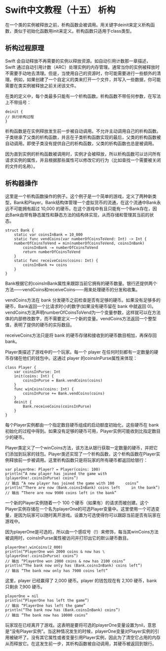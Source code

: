 # Swift中文教程（十五） 析构

在一个类的实例被释放之前，析构函数会被调用。用关键字deinit来定义析构函数，类似于初始化函数用init来定义。析构函数只适用于class类型。

## 析构过程原理
Swift 会自动释放不再需要的实例以释放资源。如自动引用计数那一章描述，Swift 通过自动引用计数（ARC）处理实例的内存管理。通常当你的实例被释放时不需要手动地去清理。但是，当使用自己的资源时，你可能需要进行一些额外的清理。例如，如果创建了一个自定义的类来打开一个文件，并写入一些数据，你可能需要在类实例被释放之前关闭该文件。

在类的定义中，每个类最多只能有一个析构函数。析构函数不带任何参数，在写法上不带括号：

    deinit {
    // 执行析构过程
    }

析构函数是在实例释放发生前一步被自动调用。不允许主动调用自己的析构函数。子类继承了父类的析构函数，并且在子类析构函数实现的最后，父类的析构函数被自动调用。即使子类没有提供自己的析构函数，父类的析构函数也总是被调用。

因为直到实例的析构函数被调用时，实例才会被释放，所以析构函数可以访问所有请求实例的属性，并且根据那些属性可以修改它的行为（比如查找一个需要被关闭的文件的名称）。

## 析构器操作

这里是一个析构函数操作的例子。这个例子是一个简单的游戏，定义了两种新类型，Bank和Player。Bank结构体管理一个虚拟货币的流通，在这个流通中Bank永远不可能拥有超过 10,000 的硬币。在这个游戏中有且只能有一个Bank存在，因此Bank由带有静态属性和静态方法的结构体实现，从而存储和管理其当前的状态。

    struct Bank {
        static var coinsInBank = 10_000
        static func vendCoins(var numberOfCoinsToVend: Int) -> Int {
        numberOfCoinsToVend = min(numberOfCoinsToVend, coinsInBank)
            coinsInBank -= numberOfCoinsToVend
            return numberOfCoinsToVend
        }
        static func receiveCoins(coins: Int) {
            coinsInBank += coins
        }
    }

Bank根据它的coinsInBank属性来跟踪当前它拥有的硬币数量。银行还提供两个方法——vendCoins和receiveCoins——用来处理硬币的分发和收集。

vendCoins方法在 bank 分发硬币之前检查是否有足够的硬币。如果没有足够多的硬币，Bank返回一个比请求时小的数字(如果没有硬币留在 bank 中就返回 0)。vendCoins方法声明numberOfCoinsToVend为一个变量参数，这样就可以在方法体的内部修改数字，而不需要定义一个新的变量。vendCoins方法返回一个整型值，表明了提供的硬币的实际数目。

receiveCoins方法只是将 bank 的硬币存储和接收到的硬币数目相加，再保存回 bank。

Player类描述了游戏中的一个玩家。每一个 player 在任何时刻都有一定数量的硬币存储在他们的钱包中。这通过 player 的coinsInPurse属性来体现：

    class Player {
        var coinsInPurse: Int
        init(coins: Int) {
            coinsInPurse = Bank.vendCoins(coins)
        }
        func winCoins(coins: Int) {
            coinsInPurse += Bank.vendCoins(coins)
        }
        deinit {
            Bank.receiveCoins(coinsInPurse)
        }
    }

每个Player实例都由一个指定数目硬币组成的启动额度初始化，这些硬币在 bank 初始化的过程中得到。如果没有足够的硬币可用，Player实例可能收到比指定数目少的硬币。

Player类定义了一个winCoins方法，该方法从银行获取一定数量的硬币，并把它们添加到玩家的钱包。Player类还实现了一个析构函数，这个析构函数在Player实例释放前一步被调用。这里析构函数只是将玩家的所有硬币都返回给银行：

    var playerOne: Player? = Player(coins: 100)
    println(“A new player has joined the game with (playerOne!.coinsInPurse) coins”)
    // 输出 “A new player has joined the game with 100     coins”
    println(“There are now (Bank.coinsInBank) coins left     in the bank”)
    // 输出 “There are now 9900 coins left in the bank”

一个新的Player实例随着一个 100 个硬币（如果有）的请求而被创建。这个Player实例存储在一个名为playerOne的可选Player变量中。这里使用一个可选变量，是因为玩家可以随时离开游戏。设置为可选使得你可以跟踪当前是否有玩家在游戏中。

因为playerOne是可选的，所以由一个感叹号（!）来修饰，每当其winCoins方法被调用时，coinsInPurse属性被访问并打印出它的默认硬币数目。

    playerOne!.winCoins(2_000)
    println(“PlayerOne won 2000 coins & now has \    (playerOne!.coinsInPurse) coins”)
    // 输出 “PlayerOne won 2000 coins & now has 2100 coins”
    println(“The bank now only has (Bank.coinsInBank) coins left”)
    // 输出 “The bank now only has 7900 coins left”

这里，player 已经赢得了 2,000 硬币。player 的钱包现在有 2,100 硬币，bank 只剩余 7,900 硬币。

    playerOne = nil
    println(“PlayerOne has left the game”)
    // 输出 “PlayerOne has left the game”
    println(“The bank now has (Bank.coinsInBank) coins”)
    // 输出 “The bank now has 10000 coins”

玩家现在已经离开了游戏。这表明是要将可选的playerOne变量设置为nil，意思是“没有Player实例”。当这种情况发生的时候，playerOne变量对Player实例的引用被破坏了。没有其它属性或者变量引用Player实例，因此为了清空它占用的内存从而释放它。在这发生前一步，其析构函数被自动调用，其硬币被返回到银行。
